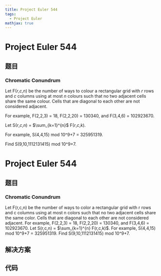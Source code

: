 ```yaml
---
title: Project Euler 544
tags:
  - Project Euler
mathjax: true
---
```

<escape><!-- more --></escape>
    
# Project Euler 544
## 题目
### Chromatic Conundrum

Let F(<var>r</var>,<var>c</var>,<var>n</var>) be the number of ways to colour a rectangular grid with <var>r</var> rows and <var>c</var> columns using at most <var>n</var> colours such that no two adjacent cells share the same colour. Cells that are diagonal to each other are not considered adjacent.

For example, F(2,2,3) = 18, F(2,2,20) = 130340, and F(3,4,6) = 102923670.

Let S(<var>r</var>,<var>c</var>,<var>n</var>) = $\sum_{k=1}^{n}$ F(<var>r</var>,<var>c</var>,<var>k</var>).

For example, S(4,4,15) mod 10^9+7 = 325951319.

Find S(9,10,1112131415) mod 10^9+7.


# Project Euler 544
## 题目
### Chromatic Conundrum

Let F(r,c,n) be the number of ways to color a rectangular grid with r rows and c columns using at most n colors such that no two adjacent cells share the same color. Cells that are diagonal to each other are not considered adjacent.
For example, F(2,2,3) = 18, F(2,2,20) = 130340, and F(3,4,6) = 102923670.
Let S(r,c,n) = $\sum_{k=1}^{n} F(r,c,k)$.
For example, S(4,4,15) mod 10^9+7 = 325951319.
Find S(9,10,1112131415) mod 10^9+7.


## 解决方案


## 代码


